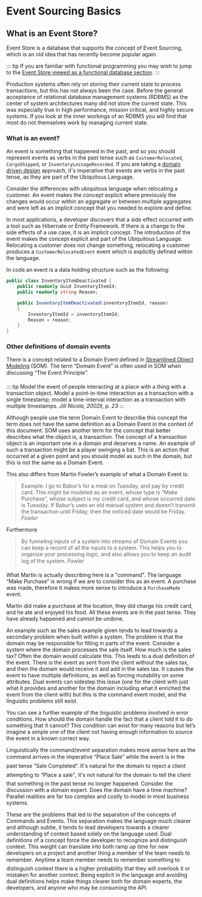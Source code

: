 # Event Sourcing Basics

## What is an Event Store?

Event Store is a database that supports the concept of Event Sourcing, which is 
an old idea that has recently become popular again.

::: tip
If you are familiar with functional programming you may wish to jump to the [Event Store viewed as a functional database section](https://eventstore.com/docs/event-sourcing-basics/event-store-as-a-functional-database/index.html).
:::

Production systems often rely on storing their current state to process transactions, but this has not always been the case. Before the general acceptance of relational database management systems (RDBMS) as the center of system architectures many did not store the current state. This was especially true in high performance, mission critical, and highly secure systems. If you look at the inner workings of an RDBMS you will find that most do not themselves work by managing current state.

### What is an event?

An event is something that happened in the past, and so you should represent events as verbs in the past tense such as `CustomerRelocated`, `CargoShipped`, or `InventoryLossageRecorded`. If you are taking a [domain driven design](https://en.wikipedia.org/wiki/Domain-driven_design) approach, it's imperative that events are verbs in the past tense, as they are part of the Ubiquitous Language.

Consider the differences with ubiquitous language when relocating a customer. An event makes the concept explicit where previously the changes would occur within an aggregate or between multiple aggregates and were left as an implicit concept that you needed to explore and define.

In most applications, a developer discovers that a side effect occurred with a tool such as Hibernate or Entity Framework. If there is a change to the side effects of a use case, it is an implicit concept. The introduction of the event makes the concept explicit and part of the Ubiquitous Language. Relocating a customer does not change something, relocating a customer produces a `CustomerRelocatedEvent` event which is explicitly defined within the language.

In code an event is a data holding structure such as the following:

```csharp
public class InventoryItemDeactivated {
    public readonly Guid InventoryItemId;
    public readonly string Reason;

    public InventoryItemDeactivated(inventoryItemId, reason)
    {
        InventoryItemId = inventoryItemId;
        Reason = reason;
    }
}
```

### Other definitions of domain events

There is a concept related to a Domain Event defined in [Streamlined Object Modeling](http://www.streamlinedmodeling.com/) (SOM). The term “Domain Event” is often used in SOM when discussing “The Event Principle”.

::: tip
Model the event of people interacting at a place with a thing with a transaction object. Model a point-in-time interaction as a transaction with a single timestamp; model a time-interval interaction as a transaction with multiple timestamps. 
<cite>Jill Nicola, 2002ll, p. 23</cite>
:::

Although people use the term Domain Event to describe this concept the term does not have the same definition as a Domain Event in the context of this document. SOM uses another term for the concept that better describes what the object is, a transaction. The concept of a transaction object is an important one in a domain and deserves a name. An example of such a transaction might be a player swinging a bat. This is an action that occurred at a given point and you should model as such in the domain, but this is not the same as a Domain Event.

This also differs from Martin Fowler’s example of what a Domain Event is:

> Example: I go to Babur’s for a meal on Tuesday, and pay by credit card. This might be modeled as an event, whose type is “Make Purchase”, whose subject is my credit card, and whose occurred date is Tuesday. If Babur’s uses an old manual system and doesn’t transmit the transaction until Friday, then the noticed date would be Friday. 
> <cite>Fowler</cite>

Furthermore

> By funneling inputs of a system into streams of Domain Events you can keep a record of all the inputs to a system. This helps you to organize your processing logic, and also allows you to keep an audit log of the system. 
> <cite>Fowler</cite>

What Martin is actually describing here is a "command". The language “Make Purchase” is wrong if we are to consider this as an event. A purchase was made, therefore it makes more sense to introduce a `PurchaseMade` event.

Martin did make a purchase at the location, they did charge his credit card, and he ate and enjoyed his food. All these events are in the past tense. They have already happened and cannot be undone.

An example such as the sales example given tends to lead towards a secondary problem when built within a system. The problem is that the domain may be responsible for filling in parts of the event. Consider a system where the domain processes the sale itself. How much is the sales tax? Often the domain would calculate this. This leads to a dual definition of the event. There is the event as sent from the client without the sales tax, and then the domain would receive it and add in the sales tax. It causes the event to have multiple definitions, as well as forcing mutability on some attributes. Dual events can sidestep this issue (one for the client with just what it provides and another for the domain including what it enriched the event from the client with) but this is the command event model, and the linguistic problems still exist.

You can see a further example of the linguistic problems involved in error conditions. How should the domain handle the fact that a client told it to do something that it cannot? This condition can exist for many reasons but let’s imagine a simple one of the client not having enough information to source the event in a known correct way.

Linguistically the command/event separation makes more sense here as the command arrives in the imperative “Place Sale” while the event is in the past tense “Sale Completed”. It's natural for the domain to reject a client attempting to “Place a sale”, it's not natural for the domain to tell the client that something in the past tense no longer happened. Consider the discussion with a domain expert. Does the domain have a time machine? Parallel realities are far too complex and costly to model in most business systems.

These are the problems that led to the separation of the concepts of Commands and Events. This separation makes the language much clearer and although subtle, it tends to lead developers towards a clearer understanding of context based solely on the language used. Dual definitions of a concept force the developer to recognize and distinguish context. This weight can translate into both ramp up time for new developers on a project and another thing a member of the team needs to remember. Anytime a team member needs to remember something to distinguish context there is a higher probability that they will overlook it or mistaken for another context. Being explicit in the language and avoiding dual definitions helps make things clearer both for domain experts, the developers, and anyone who may be consuming the API.
